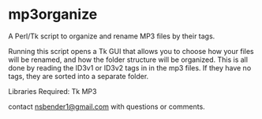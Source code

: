 # mp3organize
A Perl/Tk script to organize and rename MP3 files by their tags.

Running this script opens a Tk GUI that allows you to choose how your files will be renamed, and
how the folder structure will be organized. This is all done by reading the ID3v1 or ID3v2 tags
in in the mp3 files. If they have no tags, they are sorted into a separate folder.

Libraries Required:
Tk
MP3

contact nsbender1@gmail.com with questions or comments.
